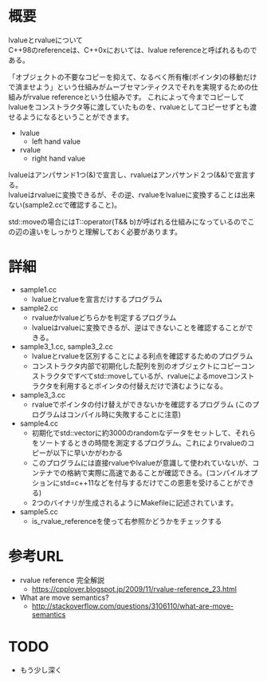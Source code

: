 # 概要
lvalueとrvalueについて  
C++98のreferenceは、C++0xにおいては、lvalue referenceと呼ばれるものである。

「オブジェクトの不要なコピーを抑えて、なるべく所有権(ポインタ)の移動だけで済ませよう」という仕組みがムーブセマンティクスでそれを実現するための仕組みがrvalue referenceという仕組みです。
これによって今までコピーしてlvalueをコンストラクタ等に渡していたものを、rvalueとしてコピーせずとも渡せるようになるということができます。

- lvalue
  - left hand value
- rvalue
  - right hand value

lvalueはアンパサンド1つ(&)で宣言し、rvalueはアンパサンド２つ(&&)で宣言する。  
lvalueはrvalueに変換できるが、その逆、rvalueをlvalueに変換することは出来ない(sample2.ccで確認すること)。

std::moveの場合にはT::operator(T&& b)が呼ばれる仕組みになっているのでこの辺の違いをしっかりと理解しておく必要があります。

# 詳細
- sample1.cc
  - lvalueとrvalueを宣言だけするプログラム
- sample2.cc
  - rvalueかlvalueどちらかを判定するプログラム
  - lvalueはrvalueに変換できるが、逆はできないことを確認することができる。
- sample3_1.cc, sample3_2.cc
  - lvalueとrvalueを区別することによる利点を確認するためのプログラム
  - コンストラクタ内部で初期化した配列を別のオブジェクトにコピーコンストラクタですべてstd::moveしているが、rvalueによるmoveコンストラクタを利用するとポインタの付替えだけで済むようになる。
- sample3_3.cc
  - rvalueでポインタの付け替えができないかを確認するプログラム (このプログラムはコンパイル時に失敗することに注意)
- sample4.cc
  - 初期化でstd::vectorに約3000のrandomなデータをセットして、それらをソートするときの時間を測定するプログラム。これによりrvalueのコピーが以下に早いかがわかる
  - このプログラムには直接rvalueやlvalueが意識して使われていないが、コンテナでの格納で実際に高速であることが確認できる。(コンパイルオプションにstd=c++11などを付与するだけでこの恩恵を受けることができる)
  - 2つのバイナリが生成されるようにMakefileに記述されています。
- sample5.cc
  - is_rvalue_referenceを使って右参照かどうかをチェックする

# 参考URL
- rvalue reference 完全解説 
  - https://cpplover.blogspot.jp/2009/11/rvalue-reference_23.html
- What are move semantics?
  - http://stackoverflow.com/questions/3106110/what-are-move-semantics

# TODO
- もう少し深く


